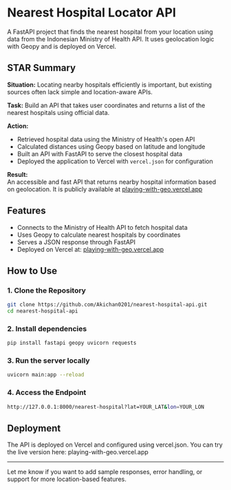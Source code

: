 # Nearest Hospital Locator API

A FastAPI project that finds the nearest hospital from your location using data from the Indonesian Ministry of Health API. It uses geolocation logic with Geopy and is deployed on Vercel.

## STAR Summary

**Situation:** Locating nearby hospitals efficiently is important, but existing sources often lack simple and location-aware APIs.

**Task:** Build an API that takes user coordinates and returns a list of the nearest hospitals using official data.

**Action:**  
- Retrieved hospital data using the Ministry of Health's open API  
- Calculated distances using Geopy based on latitude and longitude  
- Built an API with FastAPI to serve the closest hospital data  
- Deployed the application to Vercel with `vercel.json` for configuration

**Result:**  
An accessible and fast API that returns nearby hospital information based on geolocation. It is publicly available at [playing-with-geo.vercel.app](https://playing-with-geo.vercel.app)

## Features

- Connects to the Ministry of Health API to fetch hospital data
- Uses Geopy to calculate nearest hospitals by coordinates
- Serves a JSON response through FastAPI
- Deployed on Vercel at: [playing-with-geo.vercel.app](https://playing-with-geo.vercel.app)

## How to Use

### 1. Clone the Repository

```bash
git clone https://github.com/Akichan0201/nearest-hospital-api.git
cd nearest-hospital-api
```

### 2. Install dependencies
``` bash
pip install fastapi geopy uvicorn requests
```

### 3. Run the server locally
``` bash
uvicorn main:app --reload
```

### 4. Access the Endpoint
```bash
http://127.0.0.1:8000/nearest-hospital?lat=YOUR_LAT&lon=YOUR_LON
```

## Deployment
The API is deployed on Vercel and configured using vercel.json. You can try the live version here:
playing-with-geo.vercel.app

---

Let me know if you want to add sample responses, error handling, or support for more location-based features.
